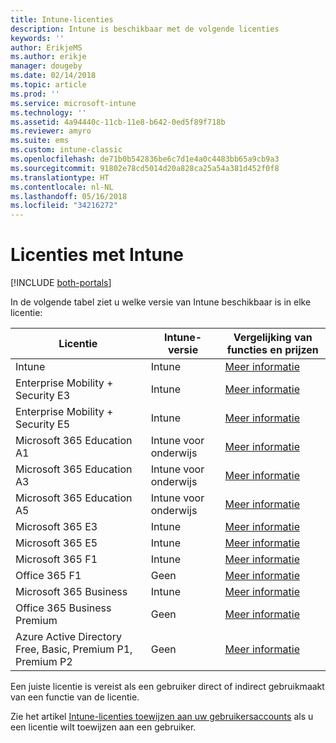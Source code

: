 ```yaml
---
title: Intune-licenties
description: Intune is beschikbaar met de volgende licenties
keywords: ''
author: ErikjeMS
ms.author: erikje
manager: dougeby
ms.date: 02/14/2018
ms.topic: article
ms.prod: ''
ms.service: microsoft-intune
ms.technology: ''
ms.assetid: 4a94440c-11cb-11e8-b642-0ed5f89f718b
ms.reviewer: amyro
ms.suite: ems
ms.custom: intune-classic
ms.openlocfilehash: de71b0b542836be6c7d1e4a0c4483bb65a9cb9a3
ms.sourcegitcommit: 91802e78cd5014d20a828ca25a54a381d452f0f8
ms.translationtype: HT
ms.contentlocale: nl-NL
ms.lasthandoff: 05/16/2018
ms.locfileid: "34216272"
---
```

# <a name="licenses-that-include-intune"></a>Licenties met Intune

[!INCLUDE [both-portals](./includes/note-for-both-portals.md)]

In de volgende tabel ziet u welke versie van Intune beschikbaar is in elke licentie:

| Licentie | Intune-versie | Vergelijking van functies en prijzen |
|-----------------------------------------------------------------------|-------------------------------------------------------------|---|
| Intune | Intune | [Meer informatie](https://www.microsoft.com/en-us/cloud-platform/microsoft-intune-pricing) |
| Enterprise Mobility + Security E3 | Intune | [Meer informatie](https://www.microsoft.com/en-us/cloud-platform/microsoft-intune-pricing) |
| Enterprise Mobility + Security E5 | Intune | [Meer informatie](https://www.microsoft.com/en-us/cloud-platform/microsoft-intune-pricing) |
| Microsoft 365 Education A1 | Intune voor onderwijs | [Meer informatie](https://www.microsoft.com/en-us/education/buy-license/microsoft365/default.aspx#) |
| Microsoft 365 Education A3 | Intune voor onderwijs | [Meer informatie](https://www.microsoft.com/en-us/education/buy-license/microsoft365/default.aspx#) |
| Microsoft 365 Education A5 | Intune voor onderwijs | [Meer informatie](https://www.microsoft.com/en-us/education/buy-license/microsoft365/default.aspx#) |
| Microsoft 365 E3 | Intune | [Meer informatie](https://www.microsoft.com/en-US/microsoft-365/enterprise) |
| Microsoft 365 E5 | Intune | [Meer informatie](https://www.microsoft.com/en-US/microsoft-365/enterprise) |
| Microsoft 365 F1 | Intune | [Meer informatie](https://www.microsoft.com/en-us/microsoft-365/enterprise/firstline) |
| Office 365 F1 | Geen | [Meer informatie](https://www.microsoft.com/en-us/microsoft-365/enterprise/firstline) |
| Microsoft 365 Business | Intune | [Meer informatie](https://www.microsoft.com/en-us/microsoft-365/business) |
| Office 365 Business Premium | Geen | [Meer informatie](https://www.microsoft.com/en-us/microsoft-365/business) |
| Azure Active Directory Free, Basic, Premium P1, Premium P2 | Geen | [Meer informatie](https://azure.microsoft.com/en-us/pricing/details/active-directory/) |

Een juiste licentie is vereist als een gebruiker direct of indirect gebruikmaakt van een functie van de licentie.

Zie het artikel [Intune-licenties toewijzen aan uw gebruikersaccounts](licenses-assign.md) als u een licentie wilt toewijzen aan een gebruiker.


